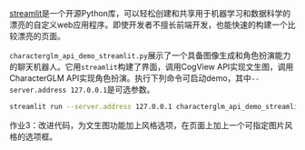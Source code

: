 [streamlit](https://streamlit.io/)是一个开源Python库，可以轻松创建和共享用于机器学习和数据科学的漂亮的自定义web应用程序。即使开发者不擅长前端开发，也能快速的构建一个比较漂亮的页面。

`characterglm_api_demo_streamlit.py`展示了一个具备图像生成和角色扮演能力的聊天机器人。它用`streamlit`构建了界面，调用CogView API实现文生图，调用CharacterGLM API实现角色扮演。执行下列命令可启动demo，其中`--server.address 127.0.0.1`是可选参数。
```bash
streamlit run --server.address 127.0.0.1 characterglm_api_demo_streamlit.py
```

作业3：改进代码，为文生图功能加上风格选项，在页面上加上一个可指定图片风格的选项框。
